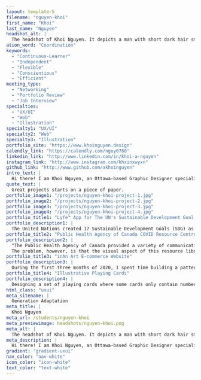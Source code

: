 ```yaml
---
layout: template-5
filename: "nguyen-khoi"
first_name: "Khoi"
last_name: "Nguyen"
headshot_alt: |
  The headshot of Khoi Nguyen. It depicts a man with short dark hair smiling. He is wearing a dark shirt and glasses.
ation_word: "Coordination"
keywords:
  - "Continuous-Learner"
  - "Independent"
  - "Flexible"
  - "Conscientious"
  - "Efficient"
meeting_type:
  - "Networking"
  - "Portfolio Review"
  - "Job Interview"
specialties:
  - "UX/UI"
  - "Web"
  - "Illustration"
specialty1: "UX/UI"
specialty2: "Web"
specialty3: "Illustration"
portfolio_site: "https://www.khoinguyen.design"
calendly_link: "https://calendly.com/nguy0780"
linkedin_link: "http://www.linkedin.com/in/khoi-a-nguyen"
instagram_link: "http://www.instagram.com/khxinxwyxn"
github_link: "http://www.github.com/akhoinguyen"
intro_text: |
  Hi there! I am Khoi Nguyen, an Ottawa-based Graphic Designer specializing in UI/UX, Web Design and Digital Art & Illustration. My work mostly lives in the digital space. However, I spend the majority of my time building them on paper. Most, if not all, my creative work started as notes and loose sketches in a collection of 25+ notebooks I currently have.My passion for Digital Art & Illustration started early back when I was in high school. I love to tell stories through visuals and to see them come to life through the lens of my eyes. UI/UX and Web Design became my interest later when I got into the graphic design program here at Algonquin College. Now, I am a creative who rocks both and providing creative solutions with a chance to showcase my illustration skills is ultimately what I want to do in life.
quote_text: |
  Great projects starts on a piece of paper.
portfolio_image1: "/projects/nguyen-khoi-project-1.jpg"
portfolio_image2: "/projects/nguyen-khoi-project-2.jpg"
portfolio_image3: "/projects/nguyen-khoi-project-3.jpg"
portfolio_image4: "/projects/nguyen-khoi-project-4.jpg"
portfolio_title1: "Lyfe™ App for The UN's Sustainable Development Goal 15"
portfolio_description1: |
  The United Nations created 17 Sustainable Development Goals (SDG) as part of its ongoing agenda to call for participation to improve the future of the planet. Out of all the SDGs, I was most fascinated by Goal 15: Life on Land, which tackles the restoration of ecosystems and natural resources on land; thus, I was inspired to create a high-fidelity app prototype in response to it. This app — called Lyfe™ — is a productivity app where users can obtain coins to purchase rewards, and with a certain amount spent, real trees will be planted.
portfolio_title2: "Public Health Agency of Canada COVID Resource Centre"
portfolio_description2: |
  "The Public Health Agency of Canada provided a variety of communication methods to the general public regarding the pandemic. This includes an online resource library with newsletter/email sign up and news articles as well as infographics. This resource website, which can be found at canada.ca/public-health, has all the information that is verified from trusted sources and are up-to-date.
  The problem, however, is that the visual aspect of this resource library can make an average person overwhelmed and confused on where and what to start. This can be improved with the work of visual design and implementation of a design system. Thus, the goal of this project is to introduce graphic design combined with research and analysis to bring appeal to an informative resource centre and in turn expand public awareness regarding the current situations."
portfolio_title3: "inAn Art E-commerce Website"
portfolio_description3: |
  During the first three months of 2020, I spent time building a pattern library using HTML, CSS, and some Javascript to be used for a fictional e-commerce site branded by me called inAn. This particular project case study demonstrates how the technical and logic-based element of coding blended beautifully with the creativity and stylization of graphic design and shows how I tackle these aspects together step-by-step.
portfolio_title4: "Illustrative Playing Cards"
portfolio_description4: |
  Designing a set of playing cards where some cards only contain numbers and symbols while others feature a full-size illustration poses many challenges and tests a designer on a multitude of skills. This includes producing a strong layout & typography as well as having a sharp vision for illustrative and graphic elements. To test my creativity and design skills, I designed a set of playing cards and make them print-ready to sell in the future. The card set features characters on the court cards that belong to occupations based on the four main disciplines: Arts & Humanities, Laws & Politics, Economy, and Technology & Science. Each discipline corresponds to a suit, with an increased professional level from Jacks to Kings. The final product is a set of print-ready playing cards designed both front and back with 14 full-size character illustrations.
html_class: "uxui"
meta_sitename: |
  Generation Adaptation
meta_title: |
  Khoi Nguyen
meta_url: /students/nguyen-khoi
meta_previewimage: headshots/nguyen-khoi.png
meta_alt: |
  The headshot of Khoi Nguyen. It depicts a man with short dark hair smiling. He is wearing a dark shirt and glasses.
meta_description: |
  Hi there! I am Khoi Nguyen, an Ottawa-based Graphic Designer specializing in UI/UX, Web Design and Digital Art & Illustration. My work mostly lives in the digital space. However, I spend the majority of my time building them on paper. Most, if not all, my creative work started as notes and loose sketches in a collection of 25+ notebooks I currently have.My passion for Digital Art & Illustration started early back when I was in high school. I love to tell stories through visuals and to see them come to life through the lens of my eyes. UI/UX and Web Design became my interest later when I got into the graphic design program here at Algonquin College. Now, I am a creative who rocks both and providing creative solutions with a chance to showcase my illustration skills is ultimately what I want to do in life.
gradient: "gradient-uxui"
nav_color: "nav-white"
icon_color: "icon-white"
text_color: "text-white"
---
```

